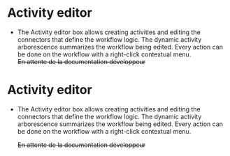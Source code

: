 <!--
author:
    - 'Jérôme Bogaerts'
created_at: '2012-03-29 16:11:29'
updated_at: '2013-03-13 14:31:53'
tags:
    - 'Process Authoring'
-->

Activity editor
===============

-   The Activity editor box allows creating activities and editing the connectors that define the workflow logic. The dynamic activity arborescence summarizes the workflow being edited. Every action can be done on the workflow with a right-click contextual menu.\
    ~~En attente de la documentation développeur~~

Activity editor
===============

-   The Activity editor box allows creating activities and editing the connectors that define the workflow logic. The dynamic activity arborescence summarizes the workflow being edited. Every action can be done on the workflow with a right-click contextual menu.<br/>

    ~~En attente de la documentation développeur~~


